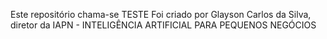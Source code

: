 Este repositório chama-se TESTE
Foi criado por Glayson Carlos da Silva, diretor da IAPN - INTELIGÊNCIA ARTIFICIAL PARA PEQUENOS NEGÓCIOS

